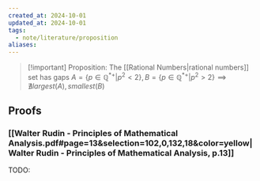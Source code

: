 ```yaml
---
created_at: 2024-10-01
updated_at: 2024-10-01
tags:
  - note/literature/proposition
aliases:
---
```


> [!important] Proposition: The [[Rational Numbers|rational numbers]] set has gaps
> $A=\{p\in\mathbb{Q}^{*+}|p^2<2\},B=\{p\in\mathbb{Q}^{*+}|p^2>2\}\implies\nexists largest(A),smallest(B)$

## Proofs

### [[Walter Rudin - Principles of Mathematical Analysis.pdf#page=13&selection=102,0,132,18&color=yellow|Walter Rudin - Principles of Mathematical Analysis, p.13]]

TODO: 